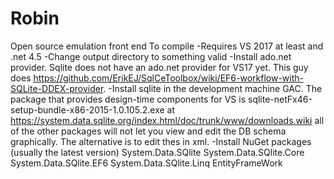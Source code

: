 # Robin
Open source emulation front end
To compile 
-Requires VS 2017 at least and .net 4.5
-Change output directory to something valid
-Install ado.net provider. Sqlite does not have an ado.net provider for VS17 yet. This guy does https://github.com/ErikEJ/SqlCeToolbox/wiki/EF6-workflow-with-SQLite-DDEX-provider.
-Install sqlite in the development machine GAC. The package that provides design-time components for VS is sqlite-netFx46-setup-bundle-x86-2015-1.0.105.2.exe at https://system.data.sqlite.org/index.html/doc/trunk/www/downloads.wiki all of the other packages will not let you view and edit the DB schema graphically. The alternative is to edit thes in xml.
-Install NuGet packages (usually the latest version) System.Data.SQlite System.Data.SQlite.Core System.Data.SQlite.EF6 System.Data.SQlite.Linq EntityFrameWork
